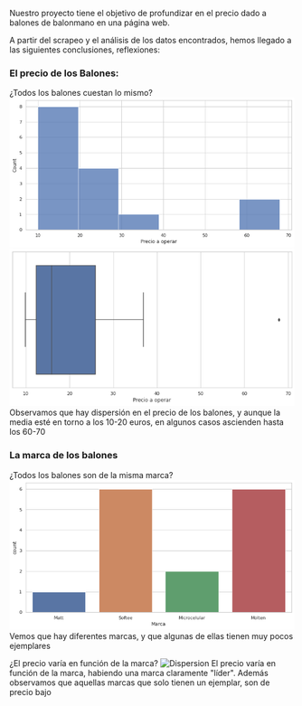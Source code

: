 Nuestro proyecto tiene el objetivo de profundizar en el precio dado a balones de balonmano en una página web.

A partir del scrapeo y el análisis de los datos encontrados, hemos llegado a las siguientes conclusiones, reflexiones:

### El precio de los Balones:
¿Todos los balones cuestan lo mismo?
![Hisplot](https://github.com/mariadelascotrina/web-scrapping-miniproject_Maria/blob/main/Histplot.png)
![Bozplot](https://github.com/mariadelascotrina/web-scrapping-miniproject_Maria/blob/main/Boxplot.png)
Observamos que hay dispersión en el precio de los balones, y aunque la media esté en torno a los 10-20 euros, en algunos casos ascienden hasta los 60-70

### La marca de los balones
¿Todos los balones son de la misma marca?
![Balones](https://github.com/mariadelascotrina/web-scrapping-miniproject_Maria/blob/main/Balones%20por%20marca.png)
Vemos que hay diferentes marcas, y que algunas de ellas tienen muy pocos ejemplares

¿El precio varía en función de la marca?
![Dispersion](https://github.com/mariadelascotrina/web-scrapping-miniproject_Maria/blob/main/Dispersi%C3%B3n%20de%20precio%20por%20marca.png)
El precio varía en función de la marca, habiendo una marca claramente "líder". Además observamos que aquellas marcas que solo tienen un ejemplar, son de precio bajo 

